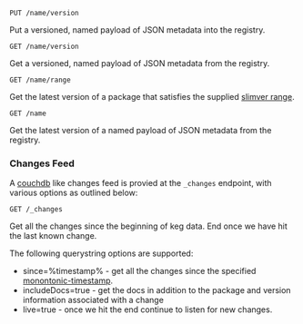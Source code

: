 ```
PUT /name/version
```

Put a versioned, named payload of JSON metadata into the registry.

```
GET /name/version
```

Get a versioned, named payload of JSON metadata from the registry.

```
GET /name/range
```

Get the latest version of a package that satisfies the supplied [slimver range](https://github.com/DamonOehlman/slimver-spec#ranges).

```
GET /name
```

Get the latest version of a named payload of JSON metadata from the registry.

### Changes Feed

A [couchdb](http://couchdb.apache.org) like changes feed is provied at the `_changes` endpoint, with various options as outlined below:

```
GET /_changes
```

Get all the changes since the beginning of keg data. End once we have hit the last known change.

The following querystring options are supported:

  - since=%timestamp% - get all the changes since the specified [monontonic-timestamp](https://github.com/dominictarr/monotonic-timestamp).
  - includeDocs=true - get the docs in addition to the package and version information associated with a change
  - live=true - once we hit the end continue to listen for new changes.
